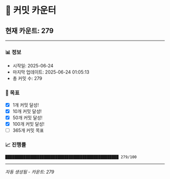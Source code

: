# 🔢 커밋 카운터

## 현재 카운트: 279

---

### 📊 정보
- 시작일: 2025-06-24
- 마지막 업데이트: 2025-06-24 01:05:13
- 총 커밋 수: 279

### 🎯 목표
- [x] 1개 커밋 달성!
- [x] 10개 커밋 달성!
- [x] 50개 커밋 달성!
- [x] 100개 커밋 달성!
- [ ] 365개 커밋 목표

### 📈 진행률
```
██████████████████████████████████████████████████ 279/100
```

---
*자동 생성됨 - 카운트: 279*
